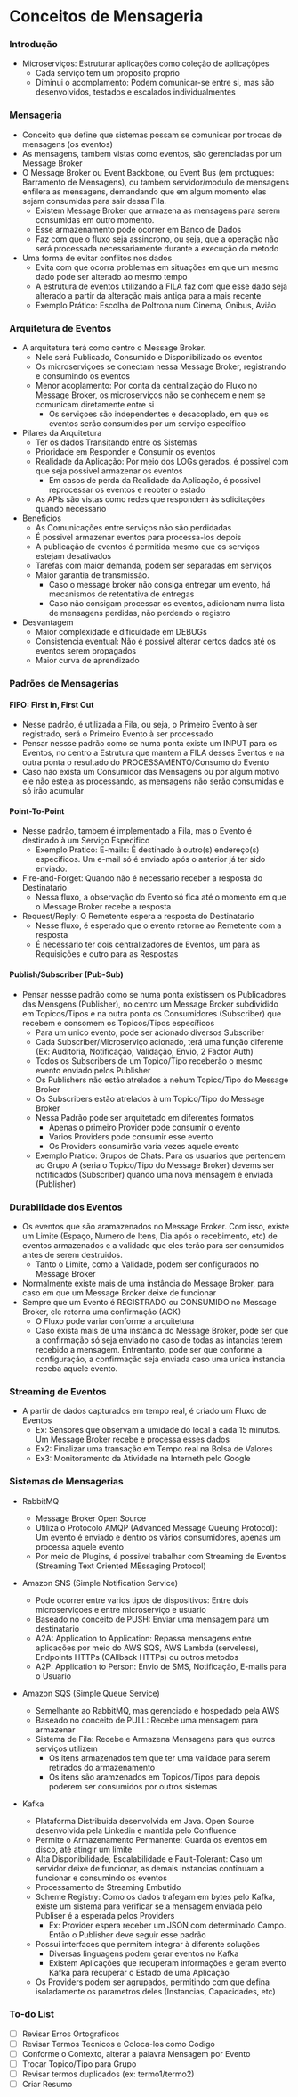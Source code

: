 # Conceitos de Mensageria

### Introdução

- Microserviços: Estruturar aplicações como coleção de aplicaçõpes
    - Cada serviço tem um proposito proprio
    - Diminui o acomplamento: Podem comunicar-se entre si, mas são desenvolvidos, testados e escalados individualmentes

### Mensageria

- Conceito que define que sistemas possam se comunicar por trocas de mensagens (os eventos)
- As mensagens, tambem vistas como eventos, são gerenciadas por um Message Broker
- O Message Broker ou Event Backbone, ou Event Bus (em protugues: Barramento de Mensagens), ou tambem servidor/modulo de
  mensagens enfilera as mensagens, demandando que em algum momento elas sejam consumidas para sair dessa Fila.
    - Existem Message Broker que armazena as mensagens para serem consumidas em outro momento.
    - Esse armazenamento pode ocorrer em Banco de Dados
    - Faz com que o fluxo seja assincrono, ou seja, que a operação não será processada necessariamente durante a
      execução do metodo
- Uma forma de evitar conflitos nos dados
    - Evita com que ocorra problemas em situações em que um mesmo dado pode ser alterado ao mesmo tempo
    - A estrutura de eventos utilizando a FILA faz com que esse dado seja alterado a partir da alteração mais antiga
      para a mais recente
    - Exemplo Prático: Escolha de Poltrona num Cinema, Onibus, Avião

### Arquitetura de Eventos

- A arquitetura terá como centro o Message Broker.
    - Nele será Publicado, Consumido e Disponibilizado os eventos
    - Os microserviçoes se conectam nessa Message Broker, registrando e consumindo os eventos
    - Menor acoplamento: Por conta da centralização do Fluxo no Message Broker, os microserviços não se conhecem e nem
      se comunicam diretamente entre si
        - Os serviçoes são independentes e desacoplado, em que os eventos serão consumidos por um serviço específico
- Pilares da Arquitetura
    - Ter os dados Transitando entre os Sistemas
    - Prioridade em Responder e Consumir os eventos
    - Realidade da Aplicação: Por meio dos LOGs gerados, é possivel com que seja possivel armazenar os eventos
        - Em casos de perda da Realidade da Aplicação, é possivel reprocessar os eventos e reobter o estado
    - As APIs são vistas como redes que respondem às solicitações quando necessario
- Beneficios
    - As Comunicações entre serviços não são perdidadas
    - É possivel armazenar eventos para processa-los depois
    - A publicação de eventos é permitida mesmo que os serviços estejam desativados
    - Tarefas com maior demanda, podem ser separadas em serviços
    - Maior garantia de transmissão.
        - Caso o message broker não consiga entregar um evento, há mecanismos de retentativa de entregas
        - Caso não consigam processar os eventos, adicionam numa lista de mensagens perdidas, não perdendo o registro
- Desvantagem
    - Maior complexidade e dificuldade em DEBUGs
    - Consistencia eventual: Não é possivel alterar certos dados até os eventos serem propagados
    - Maior curva de aprendizado

### Padrões de Mensagerias

#### FIFO: First in, First Out

- Nesse padrão, é utilizada a Fila, ou seja, o Primeiro Evento à ser registrado, será o Primeiro Evento à ser processado
- Pensar nessse padrão como se numa ponta existe um INPUT para os Eventos, no centro a Estrutura que mantem a FILA
  desses Eventos e na outra ponta o resultado do PROCESSAMENTO/Consumo do Evento
- Caso não exista um Consumidor das Mensagens ou por algum motivo ele não esteja as processando, as mensagens não serão
  consumidas e só irão acumular

#### Point-To-Point

- Nesse padrão, tambem é implementado a Fila, mas o Evento é destinado à um Serviço Especifico
    - Exemplo Pratico: E-mails: É destinado à outro(s) endereço(s) especificos. Um e-mail só é enviado após o
      anterior já ter sido enviado.
- Fire-and-Forget: Quando não é necessario receber a resposta do Destinatario
    - Nessa fluxo, a observação do Evento só fica até o momento em que o Message Broker recebe a resposta
- Request/Reply: O Remetente espera a resposta do Destinatario
    - Nesse fluxo, é esperado que o evento retorne ao Remetente com a resposta
    - É necessario ter dois centralizadores de Eventos, um para as Requisições e outro para as Respostas

#### Publish/Subscriber (Pub-Sub)

- Pensar nessse padrão como se numa ponta existissem os Publicadores das Mensgens (Publisher), no centro um Message
  Broker subdividido em Topicos/Tipos e na outra ponta os Consumidores (Subscriber) que recebem e consomem os
  Topicos/Tipos específicos
    - Para um unico evento, pode ser acionado diversos Subscriber
    - Cada Subscriber/Microserviço acionado, terá uma função diferente (Ex: Auditoria, Notificação, Validação, Envio, 2
      Factor Auth)
    - Todos os Subscribers de um Topico/Tipo receberão o mesmo evento enviado pelos Publisher
    - Os Publishers não estão atrelados à nehum Topico/Tipo do Message Broker
    - Os Subscribers estão atrelados à um Topico/Tipo do Message Broker
    - Nessa Padrão pode ser arquitetado em diferentes formatos
        - Apenas o primeiro Provider pode consumir o evento
        - Varios Providers pode consumir esse evento
        - Os Providers consumirão varia vezes aquele evento
    - Exemplo Pratico: Grupos de Chats. Para os usuarios que pertencem ao Grupo A (seria o Topico/Tipo do Message
      Broker) devems ser notificados (Subscriber) quando uma nova mensagem é enviada (Publisher)

### Durabilidade dos Eventos

- Os eventos que são aramazenados no Message Broker. Com isso, existe um Limite (Espaço, Numero de Itens, Dia após o
  recebimento, etc) de eventos armazenados e a validade que eles terão para ser consumidos antes de serem destruidos.
    - Tanto o Limite, como a Validade, podem ser configurados no Message Broker
- Normalmente existe mais de uma instância do Message Broker, para caso em que um Message Broker deixe de funcionar
- Sempre que um Evento é REGISTRADO ou CONSUMIDO no Message Broker, ele retorna uma confirmação (ACK)
    - O Fluxo pode variar conforme a arquitetura
    - Caso exista mais de uma instância do Message Broker, pode ser que a confirmação só seja enviado no caso de todas
      as intancias terem recebido a mensagem. Entrentanto, pode ser que conforme a configuração, a confirmação seja
      enviada caso uma unica instancia receba aquele evento.

### Streaming de Eventos

- A partir de dados capturados em tempo real, é criado um Fluxo de Eventos
    - Ex: Sensores que observam a umidade do local a cada 15 minutos. Um Message Broker recebe e processa esses dados
    - Ex2: Finalizar uma transação em Tempo real na Bolsa de Valores
    - Ex3: Monitoramento da Atividade na Interneth pelo Google

### Sistemas de Mensagerias

- RabbitMQ
    - Message Broker Open Source
    - Utiliza o Protocolo AMQP (Advanced Message Queuing Protocol): Um evento é enviado e dentro os vários consumidores,
      apenas um processa aquele evento
    - Por meio de Plugins, é possivel trabalhar com Streaming de Eventos (Streaming Text Oriented MEssaging Protocol)

- Amazon SNS (Simple Notification Service)
    - Pode ocorrer entre varios tipos de dispositivos: Entre dois microserviçoes e entre microserviço e usuario
    - Baseado no conceito de PUSH: Enviar uma mensagem para um destinatario
    - A2A: Application to Application: Repassa mensagens entre aplicações por meio do AWS SQS, AWS Lambda (serveless),
      Endpoints HTTPs (CAllback HTTPs) ou outros metodos
    - A2P: Application to Person: Envio de SMS, Notificação, E-mails para o Usuario

- Amazon SQS (Simple Queue Service)
    - Semelhante ao RabbitMQ, mas gerenciado e hospedado pela AWS
    - Baseado no conceito de PULL: Recebe uma mensagem para armazenar
    - Sistema de Fila: Recebe e Armazena Mensagens para que outros serviços utilizem
        - Os itens armazenados tem que ter uma validade para serem retirados do armazenamento
        - Os itens são aramzenados em Topicos/Tipos para depois poderem ser consumidos por outros sistemas

- Kafka
    - Plataforma Distribuida desenvolvida em Java. Open Source desenvolvida pela Linkedin e mantida pelo Confluence
    - Permite o Armazenamento Permanente: Guarda os eventos em disco, até atingir um limite
    - Alta Disponibilidade, Escalabilidade e Fault-Tolerant: Caso um servidor deixe de funcionar, as demais instancias
      continuam a funcionar e consumindo os eventos
    - Processamento de Streaming Embutido
    - Scheme Registry: Como os dados trafegam em bytes pelo Kafka, existe um sistema para verificar se a mensagem
      enviada pelo Publiser é a esperada pelos Providers
        - Ex: Provider espera receber um JSON com determinado Campo. Então o Publisher deve seguir esse padrão
    - Possui interfaces que permitem integrar à diferente soluções
        - Diversas linguagens podem gerar eventos no Kafka
        - Existem Aplicações que recuperam informações e geram evento Kafka para recuperar o Estado de uma Aplicação
    - Os Providers podem ser agrupados, permitindo com que defina isoladamente os parametros deles (Instancias,
      Capacidades, etc)

### To-do List

- [ ] Revisar Erros Ortograficos
- [ ] Revisar Termos Tecnicos e Coloca-los como Codigo
- [ ] Conforme o Contexto, alterar a palavra Mensagem por Evento
- [ ] Trocar Topico/Tipo para Grupo
- [ ] Revisar termos duplicados (ex: termo1/termo2)
- [ ] Criar Resumo

